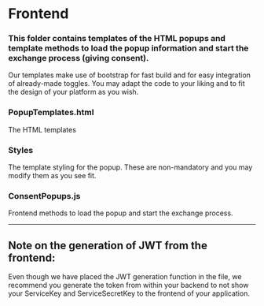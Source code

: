 # Frontend
### This folder contains templates of the HTML popups and template methods to load the popup information and start the exchange process (giving consent).

Our templates make use of bootstrap for fast build and for easy integration of already-made toggles. You may adapt the code to your liking and to fit the design of your platform as you wish.

### PopupTemplates.html

The HTML templates

### Styles

The template styling for the popup. These are non-mandatory and you may modify them as you see fit.

### ConsentPopups.js

Frontend methods to load the popup and start the exchange process.

***
## Note on the generation of JWT from the frontend: 

Even though we have placed the JWT generation function in the file, we recommend you generate the token from within your backend to not show your ServiceKey and ServiceSecretKey to the frontend of your application.